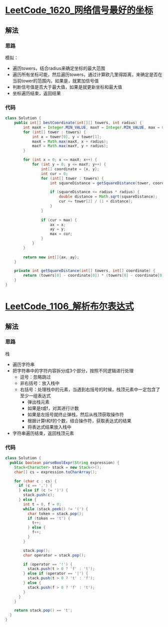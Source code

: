 # [LeetCode_1620_网络信号最好的坐标](https://leetcode.cn/problems/coordinate-with-maximum-network-quality/)
## 解法
### 思路
模拟：
- 遍历towers，结合radius来确定坐标的最大范围
- 遍历所有坐标可能，然后遍历towers，通过计算欧几里得距离，来确定是否在当前tower的范围内，如果是，就累加信号值
- 判断信号值是否大于最大值，如果是就更新坐标和最大值
- 坐标遍历结束，返回结果
### 代码
```java
class Solution {
    public int[] bestCoordinate(int[][] towers, int radius) {
        int maxX = Integer.MIN_VALUE, maxY = Integer.MIN_VALUE, max = 0, ax = 0, ay = 0;
        for (int[] tower : towers) {
            int x = tower[0], y = tower[1];
            maxX = Math.max(maxX, x + radius);
            maxY = Math.max(maxY, y + radius);
        }

        for (int x = 0; x <= maxX; x++) {
            for (int y = 0; y <= maxY; y++) {
                int[] coordinate = {x, y};
                int cur = 0;
                for (int[] tower : towers) {
                    int squareDistance = getSquareDistance(tower, coordinate);

                    if (squareDistance <= radius * radius) {
                        double distance = Math.sqrt(squareDistance);
                        cur += tower[2] / (1 + distance);
                    }
                }
                
                if (cur > max) {
                    ax = x;
                    ay = y;
                    max = cur;
                }
            }
        }
        
        return new int[]{ax, ay};
    }

    private int getSquareDistance(int[] towers, int[] coordinate) {
        return (towers[0] - coordinate[0]) * (towers[0] - coordinate[0]) + (towers[1] - coordinate[1]) * (towers[1] - coordinate[1]);
    }
}
```
# [LeetCode_1106_解析布尔表达式](https://leetcode.cn/problems/parsing-a-boolean-expression/)
## 解法
### 思路
栈
- 遍历字符串
- 把字符串中的字符内容拆分成3个部分，按照不同逻辑进行处理
  - 逗号：忽略跳过
  - 非右括号：放入栈中
  - 右括号：处理栈中的元素，当遇到右括号的时候，栈顶元素中一定包含了至少一组表达式
    - 弹出栈元素
    - 如果是t或f，对其进行计数
    - 如果是左括号就终止弹栈，然后从栈顶获取操作符
    - 根据计算t和f的个数，结合操作符，获取表达式的结果
    - 将表达式结果放入栈中
- 字符串遍历结束，返回栈顶元素
### 代码
```java
class Solution {
  public boolean parseBoolExpr(String expression) {
    Stack<Character> stack = new Stack<>();
    char[] cs = expression.toCharArray();

    for (char c : cs) {
      if (c == ',') {
      } else if (c != ')') {
        stack.push(c);
      } else {
        int t = 0, f = 0;
        while (stack.peek() != '(') {
          char token = stack.pop();
          if (token == 't') {
            t++;
          } else {
            f++;
          }
        }

        stack.pop();
        char operator = stack.pop();

        if (operator == '!') {
          stack.push(t > 0 ? 'f' : 't');
        } else if (operator == '|') {
          stack.push(t > 0 ? 't' : 'f');
        } else {
          stack.push(f > 0 ? 'f' : 't');
        }
      }
    }

    return stack.pop() == 't';
  }
}
```